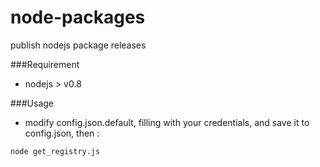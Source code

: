 node-packages
=============

publish nodejs package releases

###Requirement 

* nodejs > v0.8

###Usage

* modify config.json.default, filling with your credentials, and save it to config.json, then :

```
node get_registry.js
```
